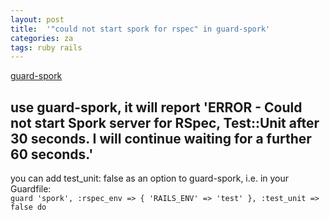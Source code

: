 ```yaml
---
layout: post
title:  '"could not start spork for rspec" in guard-spork'
categories: za
tags: ruby rails
---
```


[guard-spork](https://github.com/guard/guard-spork#options)

## use guard-spork, it will report 'ERROR - Could not start Spork server for RSpec, Test::Unit after 30 seconds. I will continue waiting for a further 60 seconds.'

you can add test_unit: false as an option to guard-spork, i.e. in your Guardfile:  
`guard 'spork', :rspec_env => { 'RAILS_ENV' => 'test' }, :test_unit => false do`